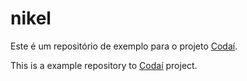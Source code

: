 # nikel

Este é um repositório de exemplo para o projeto [Codaí](https://academy.growdev.com.br/courses/codai-2-0/).

This is a example repository to [Codaí](https://academy.growdev.com.br/courses/codai-2-0/) project.
